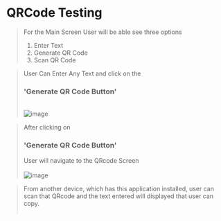 # QRCode Testing
> For the Main Screen User will be able see three options <br/>
  > 1. Enter Text <br/>
  > 2. Generate QR Code <br/>
  > 3. Scan QR Code <br/>

  > User Can Enter Any Text and click on the <h3> 'Generate QR Code Button' </h3> <br/>
  ![image](https://github.com/user-attachments/assets/8cec1699-9ea8-4e77-87f8-3191281719f6)  <br/>

  > After clicking on <h3> 'Generate QR Code Button' </h3> User will navigate to the QRcode Screen <br/><br/>
  ![image](https://github.com/user-attachments/assets/10beabf0-f587-4481-8cbc-e571ece53c7f) <br/>

  > From another device, which has this application installed, user can scan that QRcode and the text entered will displayed that user can copy. <br/><br/>


  
  
